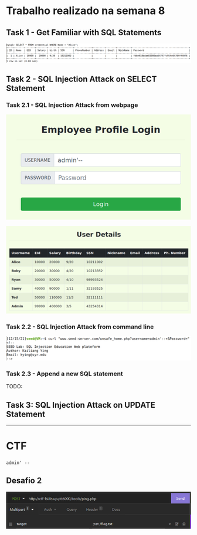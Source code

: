 # Trabalho realizado na semana 8

## Task 1 - Get Familiar with SQL Statements

![](Tarefas/screenshots/1.png)

## Task 2 - SQL Injection Attack on SELECT Statement

### Task 2.1 - SQL Injection Attack from webpage

![](Tarefas/screenshots/2-1-1.png)

![](Tarefas/screenshots/2-1-2.png)

### Task 2.2 - SQL Injection Attack from command line

![](Tarefas/screenshots/2-2.png)


### Task 2.3 - Append a new SQL statement

TODO:

## Task 3: SQL Injection Attack on UPDATE Statement

---

# CTF

`admin' --`

## Desafio 2

![](CTF/Desafio%202/screenshots/1.png)
